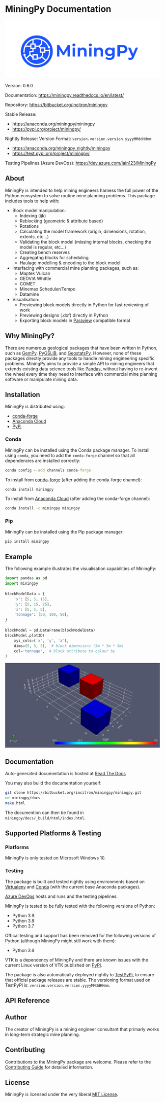 # MiningPy Documentation

![](docs/_static/miningpy_logo.png)

Version:        0.6.0

Documentation:  https://miningpy.readthedocs.io/en/latest/

Repository:     https://bitbucket.org/incitron/miningpy

Stable Release:

- https://anaconda.org/miningpy/miningpy
- https://pypi.org/project/miningpy/

Nightly Release: Version Format: `version.version.version.yyyyMMddHHmm`

- https://anaconda.org/miningpy_nightly/miningpy
- https://test.pypi.org/project/miningpy/

Testing Pipelines (Azure DevOps): https://dev.azure.com/Iain123/MiningPy


## About
MiningPy is intended to help mining engineers harness the full power of the Python ecosystem to solve routine mine planning problems.
This package includes tools to help with:

- Block model manipulation:
    - Indexing (ijk)
    - Reblocking (geometric & attribute based)
    - Rotations
    - Calculating the model framework (origin, dimensions, rotation, extents, etc...)
    - Validating the block model (missing internal blocks, checking the model is regular, etc...)
    - Creating bench reserves
    - Aggregatng blocks for scheduling
    - Haulage modelling & encoding to the block model
- Interfacing with commercial mine planning packages, such as:
    - Maptek Vulcan
    - GEOVIA Whittle
    - COMET
    - Minemax Scheduler/Tempo
    - Datamine
- Visualisation:
    - Previewing block models directly in Python for fast reviewing of work
    - Previewing designs (.dxf) directly in Python
    - Exporting block models in [Paraview](https://www.paraview.org/) compatible format


## Why MiningPy?

There are numerous geological packages that have been written in Python, such as [GemPy](https://www.gempy.org), [PyGSLIB](https://opengeostat.github.io/pygslib), and [GeostatsPy](https://github.com/GeostatsGuy/GeostatsPy).
However, none of these packages directly provide any tools to handle mining engineering specific problems.
MiningPy aims to provide a simple API to mining engineers that extends existing data science tools like [Pandas](https://pandas.pydata.org), without having to re-invent the wheel every time they need to interface with commercial mine planning software or manipulate mining data.


## Installation

MiningPy is distributed using:
 
- [conda-forge](https://anaconda.org/conda-forge/miningpy)
- [Anaconda Cloud](https://anaconda.org/miningpy/miningpy) 
- [PyPi](https://pypi.org/project/miningpy/) 

### Conda

MiningPy can be installed using the Conda package manager.
To install using `conda`, you need to add the `conda-forge` channel
so that all dependencies are installed correctly:

```bat
conda config --add channels conda-forge 
```

To install from [conda-forge](https://anaconda.org/conda-forge/miningpy) (after adding the conda-forge channel):

```bat
conda install miningpy
```

To install from [Anaconda Cloud](https://anaconda.org/miningpy/miningpy) (after adding the conda-forge channel):

```bat
conda install -c miningpy miningpy
```

### Pip

MiningPy can be installed using the Pip package manager:

```bat
pip install miningpy
```

## Example

The following example illustrates the visualisation capabilities of MiningPy:
```python
import pandas as pd
import miningpy

blockModelData = {
    'x': [5, 5, 15],
    'y': [5, 15, 25],
    'z': [5, 5, 5],
    'tonnage': [50, 100, 50],
}

blockModel = pd.DataFrame(blockModelData)
blockModel.plot3D(
    xyz_cols=('x', 'y', 'z'),
    dims=(5, 5, 5),  # block dimensions (5m * 5m * 5m)
    col='tonnage',  # block attribute to colour by
)
```
![](docs/_static/plot3D_example.png)

## Documentation

Auto-generated documentation is hosted at [Read The Docs](https://miningpy.readthedocs.io/en/latest/)

You may also build the documentation yourself:

```bash
git clone https://bitbucket.org/incitron/miningpy/miningpy.git
cd miningpy/docs
make html
```

The documention can then be found in `miningpy/docs/_build/html/index.html`.


## Supported Platforms & Testing

### Platforms

MiningPy is only tested on Microsoft Windows 10.

### Testing

The package is built and tested nightly using environments based on [Virtualenv](https://virtualenv.pypa.io/) and [Conda](https://docs.conda.io) (with the current base Anaconda packages).

[Azure DevOps](https://dev.azure.com/Iain123/MiningPy) hosts and runs and the testing pipelines.

MiningPy is tested to be fully tested with the following versions of Python:

- Python 3.9
- Python 3.8
- Python 3.7

Offical testing and support has been removed for the following versions of Python (although MiningPy might still work with them):

- Python 3.6

VTK is a dependency of MiningPy and there are known issues with the current Linux version of VTK published on [PyPi](https://pypi.org/project/vtk/).

The package is also automatically deployed nightly to [TestPyPi](https://test.pypi.org/project/miningpy/), to ensure that official package releases are stable.
The versioning format used on TestPyPi is: `version.version.version.yyyyMMddHHmm`.

## API Reference


## Author

The creator of MiningPy is a mining engineer consultant that primarly works in long-term strategic mine planning.


## Contributing

Contributions to the MiningPy package are welcome. 
Please refer to the [Contributing Guide](CONTRIBUTING.md) for detailed information.


## License
MiningPy is licensed under the very liberal [MIT License](http://opensource.org/licenses/mit-license.php).
